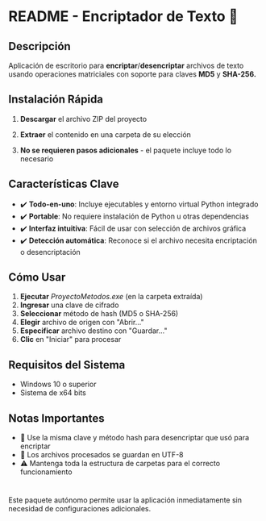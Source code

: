 # README - Encriptador de Texto 🔐

## Descripción

Aplicación de escritorio para **encriptar**/**desencriptar** archivos de texto usando operaciones matriciales con soporte para claves **MD5** y **SHA-256.**

## Instalación Rápida

1. **Descargar** el archivo ZIP del proyecto

1. **Extraer** el contenido en una carpeta de su elección

1. **No se requieren pasos adicionales** - el paquete incluye todo lo necesario

## Características Clave
- ✔️ **Todo-en-uno**: Incluye ejecutables y entorno virtual Python integrado
- ✔️ **Portable**: No requiere instalación de Python u otras dependencias
- ✔️ **Interfaz intuitiva**: Fácil de usar con selección de archivos gráfica
- ✔️ **Detección automática**: Reconoce si el archivo necesita encriptación o desencriptación

## Cómo Usar

1. **Ejecutar** *ProyectoMetodos.exe* (en la carpeta extraída)
1. **Ingresar** una clave de cifrado
1. **Seleccionar** método de hash (MD5 o SHA-256)
1. **Elegir** archivo de origen con "Abrir..."
1. **Especificar** archivo destino con "Guardar..."
1. **Clic** en "Iniciar" para procesar

## Requisitos del Sistema

- Windows 10 o superior
- Sistema de x64 bits

## Notas Importantes
- 🔐 Use la misma clave y método hash para desencriptar que usó para encriptar
- 📁 Los archivos procesados se guardan en UTF-8
- ⚠️ Mantenga toda la estructura de carpetas para el correcto funcionamiento

#

Este paquete autónomo permite usar la aplicación inmediatamente sin necesidad de configuraciones adicionales.
